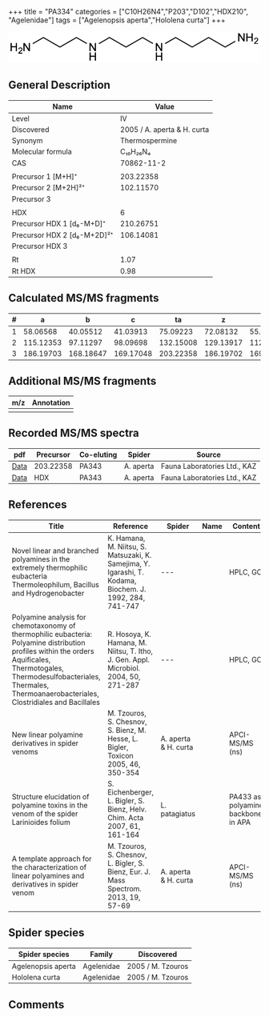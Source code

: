 +++
title = "PA334"
categories = ["C10H26N4","P203","D102","HDX210",
"Agelenidae"]
tags = ["Agelenopsis aperta","Hololena curta"]
+++

![](/img/PA334.png)

## General Description

| Name                        | Value                       |
|-----------------------------|-----------------------------|
| Level                       | IV                          |
| Discovered                  | 2005 / A. aperta & H. curta |
| Synonym                     | Thermospermine              |
| Molecular formula           | C₁₀H₂₆N₄                    |
| CAS                         | 70862-11-2                  |
|                             |                             |
| Precursor 1 [M+H]⁺          | 203.22358                   |
| Precursor 2 [M+2H]²⁺        | 102.11570                   |
| Precursor 3                 |                             |
|                             |                             |
| HDX                         | 6                           |
| Precursor HDX 1 [d₆-M+D]⁺   | 210.26751                   |
| Precursor HDX 2 [d₆-M+2D]²⁺ | 106.14081                   |
| Precursor HDX 3             |                             |
|                             |                             |
| Rt                          | 1.07                        |
| Rt HDX                      | 0.98                        |

## Calculated MS/MS fragments

| # | a         | b         | c         | ta        | z         | y         | tz        |
|---|-----------|-----------|-----------|-----------|-----------|-----------|-----------|
| 1 | 58.06568  | 40.05512  | 41.03913  | 75.09223  | 72.08132  | 55.05477  | 89.10787  |
| 2 | 115.12353 | 97.11297  | 98.09698  | 132.15008 | 129.13917 | 112.11262 | 146.16572 |
| 3 | 186.19703 | 168.18647 | 169.17048 | 203.22358 | 186.19702 | 169.17047 | 203.22357 |

## Additional MS/MS fragments

| m/z | Annotation |
|-----|------------|
|     |            |

## Recorded MS/MS spectra

| pdf                                              | Precursor | Co-eluting | Spider    | Source                       |
|--------------------------------------------------|-----------|------------|-----------|------------------------------|
| [Data](/pdf/A-aperta/203_PA334_PA343_Aa.pdf)     | 203.22358 | PA343      | A. aperta | Fauna Laboratories Ltd., KAZ |
| [Data](/pdf/A-aperta/203_PA334_PA343_Aa_HDX.pdf) | HDX       | PA343      | A. aperta | Fauna Laboratories Ltd., KAZ |

## References

| Title                                                                                                                                                                                                                                     | Reference                                                                                               | Spider               | Name | Content                            | Link                                                                     |
|-------------------------------------------------------------------------------------------------------------------------------------------------------------------------------------------------------------------------------------------|---------------------------------------------------------------------------------------------------------|----------------------|------|------------------------------------|--------------------------------------------------------------------------|
| Novel linear and branched polyamines in the extremely thermophilic eubacteria Thermoleophilum, Bacillus and Hydrogenobacter                                                                                                               | K. Hamana, M. Niitsu, S. Matsuzaki, K. Samejima, Y. Igarashi, T. Kodama, Biochem. J. 1992, 284, 741-747 | ---                  |      | HPLC, GC                           | [Link](http://www.biochemj.org/content/284/3/741)                        |
| Polyamine analysis for chemotaxonomy of thermophilic eubacteria: Polyamine distribution profiles within the orders Aquificales, Thermotogales, Thermodesulfobacteriales, Thermales, Thermoanaerobacteriales, Clostridiales and Bacillales | R. Hosoya, K. Hamana, M. Niitsu, T. Itho, J. Gen. Appl. Microbiol. 2004, 50, 271-287                    | ---                  |      | HPLC, GC                           | [Link](https://www.jstage.jst.go.jp/article/jgam/50/5/50_5_271/_article) |
| New linear polyamine derivatives in spider venoms                                                                                                                                                                                         | M. Tzouros, S. Chesnov, S. Bienz, M. Hesse, L. Bigler, Toxicon 2005, 46, 350-354                        | A. aperta & H. curta |      | APCI-MS/MS (ns)                    | [Link](https://doi.org/10.1016/j.toxicon.2005.04.018)                    |
| Structure elucidation of polyamine toxins in the venom of the spider Larinioides folium                                                                                                                                                   | S. Eichenberger, L. Bigler, S. Bienz, Helv. Chim. Acta 2007, 61, 161-164                                | L. patagiatus        |      | PA433 as polyamine backbone in APA | [Link](https://doi.org/10.2533/chimia.2007.161)                          |
| A template approach for the characterization of linear polyamines and derivatives in spider venom                                                                                                                                         | M. Tzouros, S. Chesnov, L. Bigler, S. Bienz, Eur. J. Mass Spectrom. 2013, 19, 57-69                     | A. aperta & H. curta |      | APCI-MS/MS (ns)                    | [Link](https://doi.org/10.1255/ejms.1213)                                |

## Spider species

| Spider species     | Family     | Discovered        |
|--------------------|------------|-------------------|
| Agelenopsis aperta | Agelenidae | 2005 / M. Tzouros |
| Hololena curta     | Agelenidae | 2005 / M. Tzouros |

## Comments
